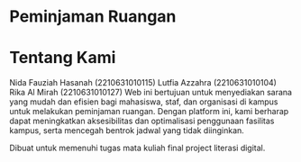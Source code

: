 # Peminjaman Ruangan
# Tentang Kami
Nida Fauziah Hasanah (2210631010115)
Lutfia Azzahra (2210631010104)
Rika Al Mirah 
(2210631010127)
Web ini bertujuan untuk menyediakan sarana yang mudah dan efisien bagi mahasiswa, staf, dan organisasi di kampus untuk melakukan peminjaman ruangan. Dengan platform ini, kami berharap dapat meningkatkan aksesibilitas dan optimalisasi penggunaan fasilitas kampus, serta mencegah bentrok jadwal yang tidak diinginkan. 

Dibuat untuk memenuhi tugas mata kuliah final project literasi digital.
